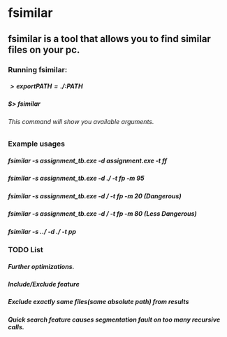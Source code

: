 # fsimilar

## fsimilar is a tool that allows you to find similar files on your pc.

### Running fsimilar:

##### $> export PATH=./:$PATH
##### $> fsimilar
###### This command will show you available arguments.

### Example usages
##### fsimilar -s assignment_tb.exe -d assignment.exe -t ff
##### fsimilar -s assignment_tb.exe -d ./ -t fp -m 95
##### fsimilar -s assignment_tb.exe -d / -t fp -m 20 (Dangerous)
##### fsimilar -s assignment_tb.exe -d / -t fp -m 80 (Less Dangerous)
##### fsimilar -s ../ -d ./ -t pp

### TODO List
##### Further optimizations.
##### Include/Exclude feature
##### Exclude exactly same files(same absolute path) from results
##### Quick search feature causes segmentation fault on too many recursive calls.
